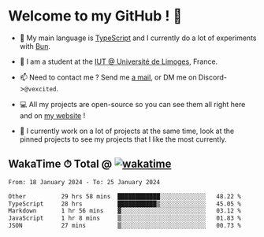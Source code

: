 # Welcome to my GitHub ! 🌃

- 🔭 My main language is [TypeScript](https://www.typescriptlang.org/) and I currently do a lot of experiments with [Bun](https://bun.sh).

- 🌱 I am a student at the [IUT @ Université de Limoges](https://iut.unilim.fr), France.

- 📫 Need to contact me ? Send me <a href="mailto:mikkel@milescode.dev">a mail</a>, or DM me on Discord->`@vexcited`.

- 💻 All my projects are open-source so you can see them all right here and on <a href="https://vexcited.vercel.app">my website</a> !

- 👀 I currently work on a lot of projects at the same time, look at the pinned projects to see my projects that I like the most currently.

## WakaTime ⏱ Total @ [![wakatime](https://wakatime.com/badge/user/0839e595-e07a-435c-8d59-ed95f2a3d6dd.svg)](https://wakatime.com/@0839e595-e07a-435c-8d59-ed95f2a3d6dd)

<!--START_SECTION:waka-->

```txt
From: 18 January 2024 - To: 25 January 2024

Other          29 hrs 58 mins  ████████████░░░░░░░░░░░░░   48.22 %
TypeScript     28 hrs          ███████████▒░░░░░░░░░░░░░   45.05 %
Markdown       1 hr 56 mins    ▓░░░░░░░░░░░░░░░░░░░░░░░░   03.12 %
JavaScript     1 hr 8 mins     ▒░░░░░░░░░░░░░░░░░░░░░░░░   01.83 %
JSON           27 mins         ▒░░░░░░░░░░░░░░░░░░░░░░░░   00.73 %
```

<!--END_SECTION:waka-->
